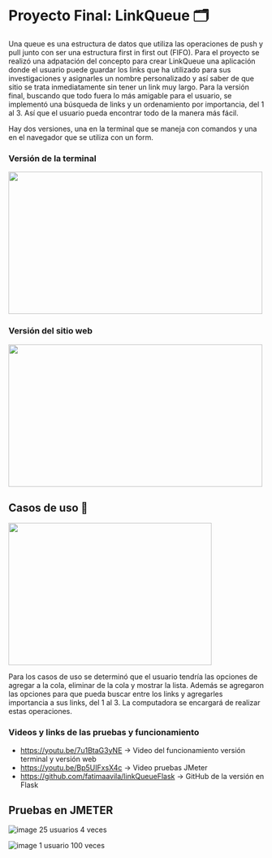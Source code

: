 

# Proyecto Final: LinkQueue 🗂

Una queue es una estructura de datos que utiliza las operaciones de push y pull junto con ser una estructura first in first out (FIFO). 
Para el proyecto se realizó una adpatación del concepto para crear LinkQueue una aplicación donde el usuario puede guardar los links que ha 
utilizado para sus investigaciones y asignarles un nombre personalizado y así saber de que sitio se trata inmediatamente sin tener un link muy largo. 
Para la versión final, buscando que todo fuera lo más amigable para el usuario, se implementó una búsqueda de links y un ordenamiento por importancia, del 1 al 3. Así que el usuario pueda encontrar todo de la manera más fácil.

Hay dos versiones, una en la terminal que se maneja con comandos y una en el navegador que se utiliza con un form. 

### Versión de la terminal

<img src="https://i.imgur.com/sWsT5pK.jpg" width="500" height="280"/>  


### Versión del sitio web

<img src="https://i.imgur.com/oRfJm6h.jpg" width="500" height="280"/>  

## Casos de uso 🔨

<img src="https://imgur.com/2GeuBzS.jpg" width="400" height="280"/> 

Para los casos de uso se determinó que el usuario tendría las opciones de agregar a la cola, eliminar de la cola y mostrar la lista. Además se agregaron las opciones para que pueda buscar entre los links y agregarles importancia a sus links, del 1 al 3. La computadora se encargará de realizar estas operaciones.



### Videos y links de las pruebas y funcionamiento

- https://youtu.be/7u1BtaG3yNE -> Video del funcionamiento versión terminal y versión web
- https://youtu.be/Bp5UIFxsX4c -> Video pruebas JMeter
- https://github.com/fatimaavila/linkQueueFlask -> GitHub de la versión en Flask

## Pruebas en JMETER

![image](https://user-images.githubusercontent.com/69205813/116155750-c3d1fc00-a6a7-11eb-8608-fc26c383c3d7.png)
25 usuarios 4 veces

![image](https://user-images.githubusercontent.com/69205813/116155928-0abff180-a6a8-11eb-92f5-ff715d7ff502.png)
1 usuario 100 veces

